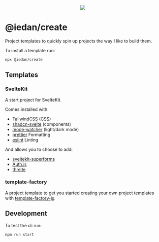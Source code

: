 <div align="center">
  <img src="https://github.com/user-attachments/assets/5b77a29a-7a9f-4f45-bb9a-1a2810963bcd">
</div>

# @iedan/create

Project templates to quickly spin up projects the way I like to build them.

To install a template run:

```bash
npx @iedan/create
```

## Templates

### SvelteKit

A start project for SvelteKit.

Comes installed with:

-   [TailwindCSS](https://tailwindcss.com/) (CSS)
-   [shadcn-svelte](https://www.shadcn-svelte.com/) (components)
-   [mode-watcher](https://github.com/svecosystem/mode-watcher) (light/dark mode)
-   [prettier](https://prettier.io/) Formatting
-   [eslint](https://eslint.org/) Linting

And allows you to choose to add:

-   [sveltekit-superforms](https://superforms.rocks/)
-   [Auth.js](https://authjs.dev/)
-   [threlte](https://threlte.xyz/)

### template-factory

A project template to get you started creating your own project templates with [template-factory-js](https://github.com/ieedan/template-factory-js).

## Development

To test the cli run:

```
npm run start
```
